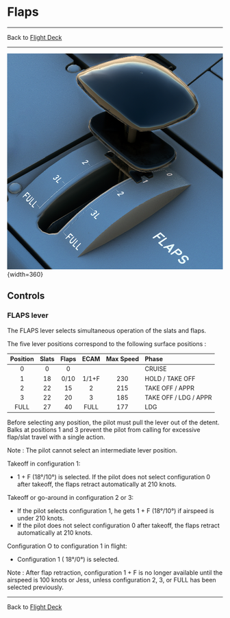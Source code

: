 # Flaps

---

Back to [Flight Deck](../flight-deck.md)

---

![Flaps Panel](../../assets/a32nx-briefing/pedestal/Flaps-Panel.png "Flaps Panel"){width=360}

## Controls

### FLAPS lever

The FLAPS lever selects simultaneous operation of the slats and flaps.

The five lever positions correspond to the following surface positions :

| Position | Slats | Flaps | ECAM  | Max Speed | Phase                 |
|:--------:|:-----:|:-----:|:-----:|:---------:|:----------------------|
|    0     |   0   |   0   |       |           | CRUISE                |
|    1     |  18   | 0/10  | 1/1+F |    230    | HOLD / TAKE OFF       |
|    2     |  22   |  15   |   2   |    215    | TAKE OFF / APPR       |
|    3     |  22   |  20   |   3   |    185    | TAKE OFF / LDG / APPR |
|   FULL   |  27   |  40   | FULL  |    177    | LDG                   |

Before selecting any position, the pilot must pull the lever out of the detent. Balks at positions 1 and 3 prevent the pilot from calling for excessive flap/slat travel with a single action.

Note : The pilot cannot select an intermediate lever position.

Takeoff in configuration 1:

- 1 + F (18°/10°) is selected. If the pilot does not select configuration 0 after takeoff, the flaps retract automatically at 210 knots.

Takeoff or go-around in configuration 2 or 3:

- If the pilot selects configuration 1, he gets 1 + F (18°/10°) if airspeed is under 210 knots.
- If the pilot does not select configuration 0 after takeoff, the flaps retract automatically at 210 knots.

Configuration O to configuration 1 in flight:

- Configuration 1 ( 18°/0°) is selected.

Note : After flap retraction, configuration 1 + F is no longer available until the airspeed is 100 knots or Jess, unless configuration 2, 3, or FULL has been selected previously.

---

Back to [Flight Deck](../flight-deck.md)

